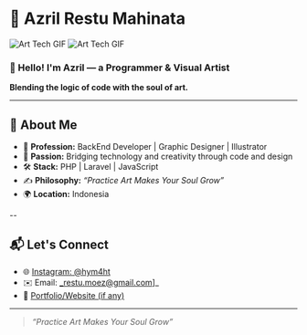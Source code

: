 # 🎨 Azril Restu Mahinata

![Art Tech GIF](https://media.giphy.com/media/26ufnwz3wDUli7GU0/giphy.gif)
![Art Tech GIF](https://media.giphy.com/media/v1.Y2lkPTc5MGI3NjExaG91MHJ6bTBjZ3IxZGFpZG1nOGN5NGRoaXVtamFnYWI2c3duNmc5MSZlcD12MV9naWZzX3NlYXJjaCZjdD1n/QlZUXGC3AIcFYdBF1K/giphy.gif)


### 👋 Hello! I'm Azril — a Programmer & Visual Artist  
**Blending the logic of code with the soul of art.**

---

## 🚀 About Me

- 💼 **Profession:** BackEnd Developer | Graphic Designer | Illustrator
- 🧠 **Passion:** Bridging technology and creativity through code and design
- 🛠️ **Stack:** PHP | Laravel | JavaScript 
- ✍️ **Philosophy:** _“Practice Art Makes Your Soul Grow”_
- 🌍 **Location:** Indonesia

--
## 📬 Let's Connect

- 🌐 [Instagram: @hym4ht](https://instagram.com/hym4ht)
- ✉️ Email: _restu.moez@gmail.com]_
- 💼 [Portfolio/Website (if any)](https://yourwebsite.com)

---

> _“Practice Art Makes Your Soul Grow”_  

